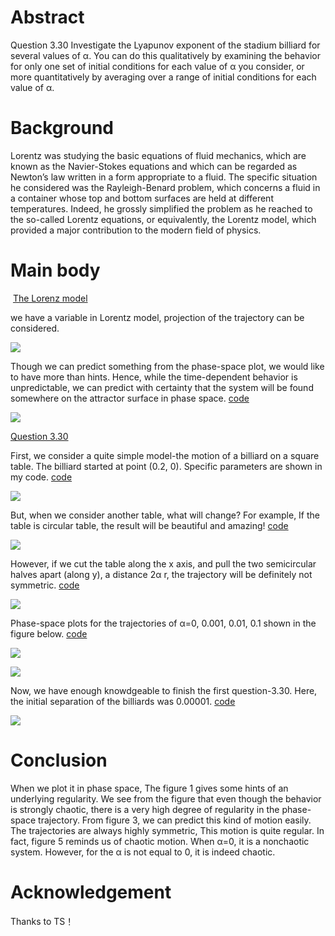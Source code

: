# Abstract
  Question 3.30
  Investigate the Lyapunov exponent of the stadium billiard for several values of α. You can do this qualitatively by examining the behavior for only one set of initial conditions for each value of α you consider, or more quantitatively by averaging over a range of initial conditions for each value of α.
# Background
  Lorentz was studying the basic equations of fluid mechanics, which are known as the Navier-Stokes equations and which can be regarded as Newton’s law written in a form appropriate to a fluid. The specific situation he considered was the Rayleigh-Benard problem, which concerns a fluid in a container whose top and bottom surfaces are held at different temperatures. Indeed, he grossly simplified the problem as he reached to the so-called Lorentz equations, or equivalently, the Lorentz model, which provided a major contribution to the modern field of physics.
# Main body
  [The Lorenz model]()
  
  we have a variable in Lorentz model, projection of the trajectory can be considered.
  
  ![](https://github.com/chry0329/compuational_physics_N2014301020159/blob/master/9-1.png)
  
  Though we can predict something from the phase-space plot, we would like to have more than hints. Hence, while the time-dependent behavior is unpredictable, we can predict with certainty that the system will be found somewhere on the attractor surface in phase space.
  [code](https://github.com/chry0329/compuational_physics_N2014301020159/blob/master/9-1.py)
  
  ![](https://github.com/chry0329/compuational_physics_N2014301020159/blob/master/9-2.png)
  
  [Question 3.30]()
  
  First, we consider a quite simple model-the motion of a billiard on a square table. The billiard started at point (0.2, 0). Specific parameters are shown in my code.
  [code](https://github.com/chry0329/compuational_physics_N2014301020159/blob/master/9-2.py)
  
  ![](https://github.com/chry0329/compuational_physics_N2014301020159/blob/master/9-3.jpg)
  
  But, when we consider another table, what will change? For example, If the table is circular table, the result will be beautiful and amazing!
  [code](https://github.com/chry0329/compuational_physics_N2014301020159/blob/master/9-3.py)

  ![](https://github.com/chry0329/compuational_physics_N2014301020159/blob/master/9-4.jpg)
  
  However, if we cut the table along the x axis, and pull the two semicircular halves apart (along y), a distance 2α r, the trajectory will be definitely not symmetric.
  [code](https://github.com/chry0329/compuational_physics_N2014301020159/blob/master/9-4.py)

  ![](https://github.com/chry0329/compuational_physics_N2014301020159/blob/master/9-5.png)
  
  Phase-space plots for the trajectories of α=0, 0.001, 0.01, 0.1 shown in the figure below.
  [code](https://github.com/chry0329/compuational_physics_N2014301020159/blob/master/9-5.py)
  
  ![](https://github.com/chry0329/compuational_physics_N2014301020159/blob/master/9-6.png)
  
  ![](https://github.com/chry0329/compuational_physics_N2014301020159/blob/master/9-7.png)
  
  Now, we have enough knowdgeable to finish the first question-3.30. Here, the initial separation of the billiards was 0.00001.
  [code](https://github.com/chry0329/compuational_physics_N2014301020159/blob/master/9-6.py)
  
  ![](https://github.com/chry0329/compuational_physics_N2014301020159/blob/master/9-8.png)

# Conclusion
  When we plot it in phase space, The figure 1 gives some hints of an underlying regularity.
  We see from the figure that even though the behavior is strongly chaotic, there is a very high degree of regularity in the phase-space trajectory.
  From figure 3, we can predict this kind of motion easily.
  The trajectories are always highly symmetric,
  This motion is quite regular.
  In fact, figure 5 reminds us of chaotic motion.
  When α=0, it is a nonchaotic system. However, for the α is not equal to 0, it is indeed chaotic.
# Acknowledgement
  Thanks to TS！
